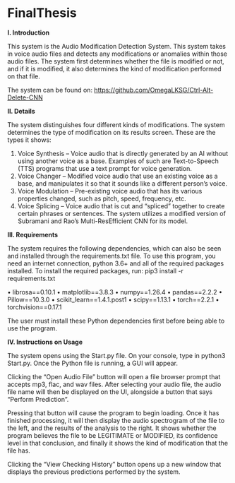 ﻿# FinalThesis
**I.	Introduction**

This system is the Audio Modification Detection System. This system takes in voice audio files and detects any modifications or anomalies within those audio files. The system first determines whether the file is modified or not, and if it is modified, it also determines the kind of modification performed on that file.

The system can be found on: https://github.com/OmegaLKSG/Ctrl-Alt-Delete-CNN 

**II.	Details**

The system distinguishes four different kinds of modifications. The system determines the type of modification on its results screen. These are the types it shows:
1.	Voice Synthesis – Voice audio that is directly generated by an AI without using another voice as a base. Examples of such are Text-to-Speech (TTS) programs that use a text prompt for voice generation.
2.	Voice Changer – Modified voice audio that use an existing voice as a base, and manipulates it so that it sounds like a different person’s voice.
3.	Voice Modulation – Pre-existing voice audio that has its various properties changed, such as pitch, speed, frequency, etc.
4.	Voice Splicing – Voice audio that is cut and “spliced” together to create certain phrases or sentences.
The system utilizes a modified version of Subramani and Rao’s Multi-ResEfficient CNN for its model.

**III.	Requirements**

The system requires the following dependencies, which can also be seen and installed through the requirements.txt file. To use this program, you need an internet connection, python 3.6+ and all of the required packages installed. To install the required packages, run: pip3 install -r requirements.txt

•	librosa==0.10.1
•	matplotlib==3.8.3
•	numpy==1.26.4
•	pandas==2.2.2
•	Pillow==10.3.0
•	scikit_learn==1.4.1.post1
•	scipy==1.13.1
•	torch==2.2.1
•	torchvision==0.17.1

The user must install these Python dependencies first before being able to use the program.

**IV.	Instructions on Usage**

The system opens using the Start.py file. On your console, type in python3 Start.py. Once the Python file is running, a GUI will appear. 
 
Clicking the “Open Audio File” button will open a file browser prompt that accepts mp3, flac, and wav files. After selecting your audio file, the audio file name will then be displayed on the UI, alongside a button that says “Perform Prediction”.
 
Pressing that button will cause the program to begin loading. Once it has finished processing, it will then display the audio spectrogram of the file to the left, and the results of the analysis to the right. It shows whether the program believes the file to be LEGITIMATE or MODIFIED, its confidence level in that conclusion, and finally it shows the kind of modification that the file has.
 
Clicking the “View Checking History” button opens up a new window that displays the previous predictions performed by the system.
 

